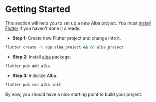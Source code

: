 # Getting Started

This section will help you to set up a new Alba project.
You must [install Flutter](https://docs.flutter.dev/get-started/install) if you haven't done it already.

- **Step 1:** Create new Flutter project and change into it.

```bash
flutter create -t app alba_project && cd alba_project
```

- **Step 2:** Install [alba](https://pub.dev/packages/alba) package.

```bash
flutter pub add alba
```

- **Step 3:** Initialize Alba.

```bash
flutter pub run alba init
```

By now, you should have a nice starting point to build your project.